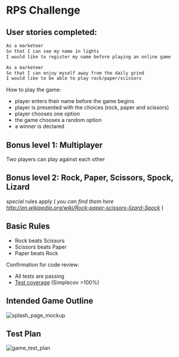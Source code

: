 # RPS Challenge

User stories completed:
----

```sh
As a marketeer
So that I can see my name in lights
I would like to register my name before playing an online game

As a marketeer
So that I can enjoy myself away from the daily grind
I would like to be able to play rock/paper/scissors
```

How to play the game:

- player enters their name before the game begins
- player is presented with the choices (rock, paper and scissors)
- player chooses one option
- the game chooses a random option
- a winner is declared

## Bonus level 1: Multiplayer

Two players can play against each other

## Bonus level 2: Rock, Paper, Scissors, Spock, Lizard

_special_ rules apply ( _you can find them here http://en.wikipedia.org/wiki/Rock-paper-scissors-lizard-Spock_ )

## Basic Rules

- Rock beats Scissors
- Scissors beats Paper
- Paper beats Rock

Confirmation for code review:

* All tests are passing
* [Test coverage](https://github.com/makersacademy/course/blob/master/pills/test_coverage.md) (Simplecov >100%)

## Intended Game Outline
![splash_page_mockup](https://user-images.githubusercontent.com/33905131/68100266-048bf300-febf-11e9-9e97-40ff868e4920.jpg)

## Test Plan
![game_test_plan](https://user-images.githubusercontent.com/33905131/68100310-4c127f00-febf-11e9-960f-4725e2392178.jpg)
